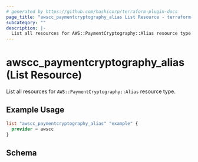 ```yaml
---
# generated by https://github.com/hashicorp/terraform-plugin-docs
page_title: "awscc_paymentcryptography_alias List Resource - terraform-provider-awscc"
subcategory: ""
description: |-
  List all resources for AWS::PaymentCryptography::Alias resource type.
---
```


# awscc_paymentcryptography_alias (List Resource)

List all resources for `AWS::PaymentCryptography::Alias` resource type.

## Example Usage

```terraform
list "awscc_paymentcryptography_alias" "example" {
  provider = awscc
}
```

<!-- schema generated by tfplugindocs -->
## Schema
